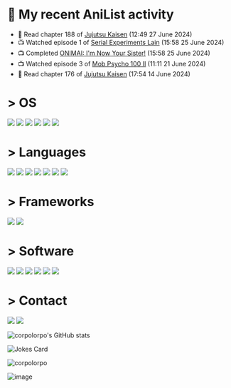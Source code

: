 # 🌸 My recent AniList activity

<!-- ANILIST_ACTIVITY:start -->

-   📖 Read chapter 188 of [Jujutsu Kaisen](https://anilist.co/manga/101517) (12:49 27 June 2024)
-   📺 Watched episode 1 of [Serial Experiments Lain](https://anilist.co/anime/339) (15:58 25 June 2024)
-   📺 Completed [ONIMAI: I'm Now Your Sister!](https://anilist.co/anime/147864) (15:58 25 June 2024)
-   📺 Watched episode 3 of [Mob Psycho 100 II](https://anilist.co/anime/101338) (11:11 21 June 2024)
-   📖 Read chapter 176 of [Jujutsu Kaisen](https://anilist.co/manga/101517) (17:54 14 June 2024)

<!-- ANILIST_ACTIVITY:end -->

# > OS
![](https://img.shields.io/badge/Windows%2010-0078D6.svg?style=for-the-badge&logo=Windows-10&logoColor=white)
![](https://img.shields.io/badge/Linux-FCC624.svg?style=for-the-badge&logo=Linux&logoColor=black)
![](https://img.shields.io/badge/Ubuntu-E95420.svg?style=for-the-badge&logo=Ubuntu&logoColor=white)
![](https://img.shields.io/badge/Arch%20Linux-1793D1.svg?style=for-the-badge&logo=Arch-Linux&logoColor=white)
![](https://img.shields.io/badge/Pop!_OS-48B9C7.svg?style=for-the-badge&logo=Pop!_OS&logoColor=white)
![](https://img.shields.io/badge/Fedora-51A2DA.svg?style=for-the-badge&logo=Fedora&logoColor=white)
# > Languages 
![](https://img.shields.io/badge/CSS3-1572B6.svg?style=for-the-badge&logo=CSS3&logoColor=white)
![](https://img.shields.io/badge/HTML5-E34F26.svg?style=for-the-badge&logo=HTML5&logoColor=white)
![](https://img.shields.io/badge/Node.js-339933.svg?style=for-the-badge&logo=nodedotjs&logoColor=white)
![](https://img.shields.io/badge/Python-3776AB.svg?style=for-the-badge&logo=Python&logoColor=white)
![](https://img.shields.io/badge/Delphi-E62431.svg?style=for-the-badge&logo=Delphi&logoColor=white)
![](https://img.shields.io/badge/JavaScript-F7DF1E.svg?style=for-the-badge&logo=JavaScript&logoColor=black)
![](https://img.shields.io/badge/Rust-000000.svg?style=for-the-badge&logo=Rust&logoColor=white)
# > Frameworks
![](https://img.shields.io/badge/Tailwind%20CSS-06B6D4.svg?style=for-the-badge&logo=Tailwind-CSS&logoColor=white)
![](https://img.shields.io/badge/Astro-BC52EE.svg?style=for-the-badge&logo=Astro&logoColor=white)
# > Software
![](https://img.shields.io/badge/Godot%20Engine-478CBF.svg?style=for-the-badge&logo=Godot-Engine&logoColor=white)
![](https://img.shields.io/badge/Git-F05032.svg?style=for-the-badge&logo=Git&logoColor=white)
![](https://img.shields.io/badge/GNU%20Bash-4EAA25.svg?style=for-the-badge&logo=GNU-Bash&logoColor=white)
![](https://img.shields.io/badge/Visual%20Studio%20Code-007ACC.svg?style=for-the-badge&logo=Visual-Studio-Code&logoColor=white)
![](https://img.shields.io/badge/Sublime%20Text-FF9800.svg?style=for-the-badge&logo=Sublime-Text&logoColor=white)
![](https://img.shields.io/badge/RAD%20Studio-E62431.svg?style=for-the-badge&logo=RAD-Studio&logoColor=white)
# > Contact
[![](https://img.shields.io/badge/Proton%20Mail-6D4AFF.svg?style=for-the-badge&logo=Proton-Mail&logoColor=white)](mailto:optikcyberia@proton.me)
[![](https://img.shields.io/badge/X-000000.svg?style=for-the-badge&logo=X&logoColor=white)](https://x.com/corpolorpo)

![corpolorpo's GitHub stats](https://github-readme-stats.vercel.app/api?username=corpolorpo&show_icons=true&bg_color=24273a&text_color=cad3f5&icon_color=c6a0f6&title_color=8bd5ca)

![Jokes Card](https://readme-jokes.vercel.app/api?hideBorder)

![corpolorpo](https://count.getloli.com/get/@corpolorpo)

![image](https://github.com/corpolorpo/corpolorpo/assets/164869064/c77909eb-04f4-45ff-bb8f-083ce673109c)

